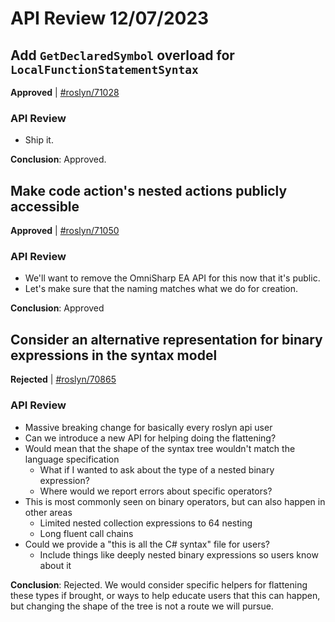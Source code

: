 # API Review 12/07/2023

## Add `GetDeclaredSymbol` overload for `LocalFunctionStatementSyntax`

**Approved** | [#roslyn/71028](https://github.com/dotnet/roslyn/issues/71028#issuecomment-1846178102)

### API Review

* Ship it.

**Conclusion**: Approved.
## Make code action's nested actions publicly accessible

**Approved** | [#roslyn/71050](https://github.com/dotnet/roslyn/issues/71050#issuecomment-1846178920)

### API Review

* We'll want to remove the OmniSharp EA API for this now that it's public.
* Let's make sure that the naming matches what we do for creation.

**Conclusion**: Approved
## Consider an alternative representation for binary expressions in the syntax model

**Rejected** | [#roslyn/70865](https://github.com/dotnet/roslyn/issues/70865#issuecomment-1846179632)

### API Review

* Massive breaking change for basically every roslyn api user
* Can we introduce a new API for helping doing the flattening?
* Would mean that the shape of the syntax tree wouldn't match the language specification
    * What if I wanted to ask about the type of a nested binary expression?
    * Where would we report errors about specific operators?
* This is most commonly seen on binary operators, but can also happen in other areas
    * Limited nested collection expressions to 64 nesting
    * Long fluent call chains
* Could we provide a "this is all the C# syntax" file for users?
    * Include things like deeply nested binary expressions so users know about it

**Conclusion**: Rejected. We would consider specific helpers for flattening these types if brought, or ways to help educate users that this can happen, but changing the shape of the tree is not a route we will pursue.
